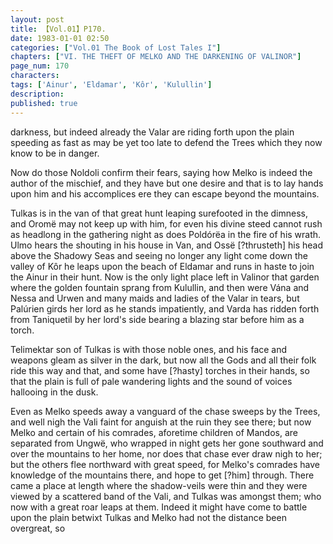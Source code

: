 ```yaml
---
layout: post
title: 【Vol.01】P170.
date: 1983-01-01 02:50
categories: ["Vol.01 The Book of Lost Tales I"]
chapters: ["VI. THE THEFT OF MELKO AND THE DARKENING OF VALINOR"]
page_num: 170
characters: 
tags: ['Ainur', 'Eldamar', 'Kôr', 'Kulullin']
description: 
published: true
---
```


<p style="text-indent: 0;">
darkness, but indeed already the Valar are riding forth upon the plain speeding as fast as may be yet too late to defend the Trees which they now know to be in danger.
</p>

Now do those Noldoli confirm their fears, saying how Melko is indeed the author of the mischief, and they have but one desire and that is to lay hands upon him and his accomplices ere they can escape beyond the mountains.

Tulkas is in the van of that great hunt leaping surefooted in the dimness, and Oromë may not keep up with him, for even his divine steed cannot rush as headlong in the gathering night as does Poldórëa in the fire of his wrath. Ulmo hears the shouting in his house in Van, and Ossë [?thrusteth] his head above the Shadowy Seas and seeing no longer any light come down the valley of Kôr he leaps upon the beach of Eldamar and runs in haste to join the Ainur in their hunt. Now is the only light place left in Valinor that garden where the golden fountain sprang from Kulullin, and then were Vána and Nessa and Urwen and many maids and ladies of the Valar in tears, but Palúrien girds her lord as he stands impatiently, and Varda has ridden forth from Taniquetil by her lord's side bearing a blazing star before him as a torch.

Telimektar son of Tulkas is with those noble ones, and his face and weapons gleam as silver in the dark, but now all the Gods and all their folk ride this way and that, and some have [?hasty] torches in their hands, so that the plain is full of pale wandering lights and the sound of voices hallooing in the dusk.

Even as Melko speeds away a vanguard of the chase sweeps by the Trees, and well nigh the Vali faint for anguish at the ruin they see there; but now Melko and certain of his comrades, aforetime children of Mandos, are separated from Ungwë, who wrapped in night gets her gone southward and over the mountains to her home, nor does that chase ever draw nigh to her; but the others flee northward with great speed, for Melko's comrades have knowledge of the mountains there, and hope to get [?him] through. There came a place at length where the shadow-veils were thin and they were viewed by a scattered band of the Vali, and Tulkas was amongst them; who now with a great roar leaps at them. Indeed it might have come to battle upon the plain betwixt Tulkas and Melko had not the distance been overgreat, so

